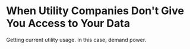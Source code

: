 # When Utility Companies Don't Give You Access to Your Data

Getting current utility usage. In this case, demand power.